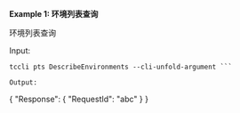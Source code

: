 **Example 1: 环境列表查询**

环境列表查询

Input: 

```
tccli pts DescribeEnvironments --cli-unfold-argument ```

Output: 
```
{
    "Response": {
        "RequestId": "abc"
    }
}
```


